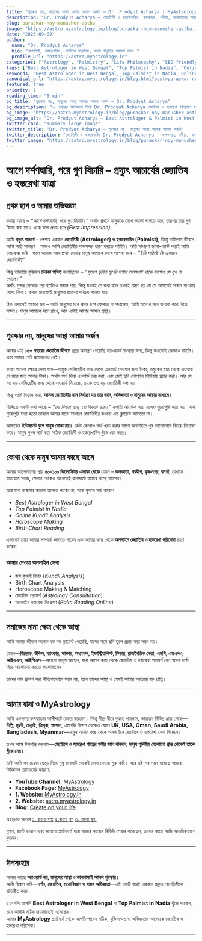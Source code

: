 ```yaml
---
title: "পুরস্কার নয়, মানুষের আস্থা আমার আসল অর্জন – Dr. Prodyut Acharya | MyAstrology"
description: "Dr. Prodyut Acharya – জ্যোতিষী ও হস্তরেখাবিদ। কলকাতা, নদীয়া, রানাঘাটসহ সারা ভারত ও বিদেশে অনলাইন জ্যোতিষ ও হস্তরেখা পরামর্শ প্রদান। মানুষের আস্থা, অভিজ্ঞতা ও দর্শনভিত্তিক সঠিক জ্যোতিষ বিশ্লেষণ।"
slug: puraskar-noy-manusher-astha
image: "https://astro.myastrology.in/blog/puraskar-noy-manusher-astha.webp"
date: "2025-09-09"
author:
  name: "Dr. Prodyut Acharya"
  bio: "জ্যোতিষী, হস্তরেখাবিদ, দার্শনিক চিন্তাবিদ, ভাগ্য উন্নতির পরামর্শ দাতা।"
  profile_url: "https://astro.myastrology.in"
categories: ["Astrology", "Palmistry", "Life Philosophy", "SEO friendly"]
tags: ["Best Astrologer in West Bengal", "Top Palmist in Nadia", "Online Kundli Analysis", "Horoscope Making", "Palm Reading Online", "MyAstrology"]
keywords: "Best Astrologer in West Bengal, Top Palmist in Nadia, Online Astrology Consultation, Kundli Analysis, Horoscope Making, Palm Reading Online, Dr. Prodyut Acharya, MyAstrology"
canonical_url: "https://astro.myastrology.in/blog.html?post=puraskar-noy-manusher-astha"
featured: true
priority: 1
reading_time: "6 min"
og_title: "পুরস্কার নয়, মানুষের আস্থা আমার আসল অর্জন – Dr. Prodyut Acharya"
og_description: "১৫ বছরের অভিজ্ঞতা নিয়ে Dr. Prodyut Acharya জ্যোতিষ ও হস্তরেখা বিশ্লেষণে মানুষের আস্থা অর্জন করেছেন। পুরস্কার নয়, দর্শন, যুক্তি ও অভিজ্ঞতার মাধ্যমেই তাঁর সাফল্য।"
og_image: "https://astro.myastrology.in/blog/puraskar-noy-manusher-astha.webp"
og_image_alt: "Dr. Prodyut Acharya – Best Astrologer & Palmist in West Bengal"
twitter_card: "summary_large_image"
twitter_title: "Dr. Prodyut Acharya – পুরস্কার নয়, মানুষের আস্থা আমার আসল অর্জন"
twitter_description: "জ্যোতিষী ও হস্তরেখাবিদ Dr. Prodyut Acharya – কলকাতা, নদীয়া, রানাঘাট থেকে সারা বিশ্বে অনলাইন Astrology & Palmistry Consultation।"
twitter_image: "https://astro.myastrology.in/blog/puraskar-noy-manusher-astha.webp"
---
```



# আগে দর্শণদ্বারি, পরে গুণ বিচারি – প্রদ্যুৎ আচার্যের জ্যোতিষ ও হস্তরেখা যাত্রা  

## প্রথম ছাপ ও আমার অভিজ্ঞতা  
কথায় আছে – *“আগে দর্শণদ্বারি, পরে গুণ বিচারি।”* অর্থাৎ প্রথমে মানুষকে দেখে ভালো লাগতে হবে, তারপর তার গুণ বিচার করা হয়। একে বলে *প্রথম ছাপ (First Impression)*।  

আমি **প্রদ্যুৎ আচার্য** – পেশায় একজন **জ্যোতিষী (Astrologer) ও হস্তরেখাবিদ (Palmist)**, কিন্তু ব্যক্তিগত জীবনে আমি অতি সাধারণ। আজও আমি জ্যোতিষীর সাজসজ্জা ধারণ করতে পারিনি। অতি সাধারণ জামা-প্যান্ট পরেই আমি চলাফেরা করি। ফলে অনেক সময় প্রথম দেখায় মানুষ আমাকে দেখে সন্দেহ করে – *“ইনি সত্যিই কি একজন জ্যোতিষী?”*  

কিন্তু ভারতীয় বুদ্ধিমান **চানক্য পণ্ডিত** বলেছিলেন – *“সুবেশ ভূষিত মূর্খের সন্মান ততক্ষণই থাকে যতক্ষণ সে মুখ না খোলে।”*  
অর্থাৎ সুন্দর পোষাক পরা ব্যাক্তিও সন্মান পায়, কিন্তু যখনই সে কথা বলে তখনই প্রমাণ হয় যে সে আসলেই সন্মান পাওয়ার যোগ্য কিনা। কথার মাধ্যমেই মানুষের জ্ঞানের পরিচয় পাওয়া যায়।  

ঠিক এখানেই আমার জয় – আমি মানুষের মনে প্রথম ছাপ ফেলতে না পারলেও, আমি অন্যের মনে জায়গা করে নিতে সক্ষম। মানুষ আমাকে মনে রাখে, আর এটাই আমার আসল প্রাপ্তি।  

---

## পুরস্কার নয়, মানুষের আস্থা আমার অর্জন  
আমার এই **১৫+ বছরের জ্যোতিষ জীবনে** প্রচুর আমন্ত্রণ পেয়েছি *অ্যাওয়ার্ড* পাওয়ার জন্য, কিন্তু কখনোই কোথাও যাইনি। এবং আমার সেই প্রয়োজনও নেই।  

কারণ অনেক ক্ষেত্রে দেখা যায়—অমুক সেলিব্রেটির কাছ থেকে এওয়ার্ড নেওয়ার জন্য টাকা, তমুকের হাত থেকে এওয়ার্ড নেওয়ার জন্য আবার টাকা। অর্থাৎ অর্থ দিয়ে এওয়ার্ড ক্রয় করা, এবং সেই ছবি সোশ্যাল মিডিয়ায় প্রচার করা। আর যে যত বড় সেলিব্রেটির কাছ থেকে এওয়ার্ড নিয়েছে, তাকে তত বড় জ্যোতিষী বলা হয়।  

কিন্তু আমি বিশ্বাস করি, **আসল জ্যোতিষীর মান নির্ধারণ হয় তার জ্ঞান, অভিজ্ঞতা ও মানুষের আস্থার মাধ্যমে।**  

হিন্দিতে একটি কথা আছে – *“যো দিখতা হ্যায়, বো বিকতা হ্যায়।”* কথাটা আংশিক সত্য হলেও পুরোপুরি সত্য নয়। যদি পুরোপুরি সত্য হতো তাহলে আমার মতো সাধারণ জ্যোতিষীর কখনো এত ক্লায়েন্ট আসতো না।  

আজকের **ইন্টারনেট যুগে মানুষ বোকা নয়।** কেউ কোথাও অর্থ খরচ করার আগে অনলাইনে খুব ভালোভাবে বিচার-বিশ্লেষণ করে। মানুষ গুগল সার্চ করে সঠিক জ্যোতিষী ও হস্তরেখাবিদ খুঁজে বের করে।  

---

## কোথা থেকে মানুষ আমার কাছে আসে  
আমার আশেপাশের প্রায় **৫০-১০০ কিলোমিটার এলাকা থেকে** যেমন – **কলকাতা, নবদ্বীপ, কৃষ্ণনগর, বনগাঁ**, যেখানে যাতায়াত সহজ, সেখান থেকেও অনেকেই রানাঘাটে আমার কাছে আসেন।  

আর যারা ব্যস্ততার কারণে আসতে পারেন না, তারা গুগলে সার্চ করেন:  
- *Best Astrologer in West Bengal*  
- *Top Palmist in Nadia*  
- *Online Kundli Analysis*  
- *Horoscope Making*  
- *Birth Chart Reading*  

এভাবেই তারা আমার সম্পর্কে জানতে পারেন এবং আমার কাছ থেকে **অনলাইন জ্যোতিষ ও হস্তরেখা পরিসেবা** গ্রহণ করেন।  

### আমার দেওয়া অনলাইন সেবা  
- জন্ম কুণ্ডলী বিচার (*Kundli Analysis*)  
- Birth Chart Analysis  
- Horoscope Making & Matching  
- জ্যোতিষ পরামর্শ (*Astrology Consultation*)  
- অনলাইন হস্তরেখা বিশ্লেষণ (*Palm Reading Online*)  

---

## সমাজের নানা ক্ষেত্র থেকে আস্থা  
আমি আমার জীবনে অনেক বড় বড় ক্লায়েন্ট পেয়েছি, যাদের সঙ্গে ছবি তুলে প্রচার করা সম্ভব নয়।  

যেমন—**বিচারক, উকিল, ব্যাংকার, ডাক্তার, অধ্যাপক, ইন্ডাস্ট্রিয়ালিস্ট, বিল্ডার, রাজনৈতিক নেতা, এমপি, এমএলএ, আইএএস, আইপিএস**—অসংখ্য মানুষ আছেন, যারা আমার কাছ থেকে জ্যোতিষ ও হস্তরেখা পরামর্শ নেন অথবা দর্শন নিয়ে আলোচনা করতে ভালোবাসেন।  

তাদের নাম প্রকাশ করা নীতিগতভাবে সম্ভব নয়, তবে তাদের আস্থা ও স্নেহই আমার সবচেয়ে বড় প্রাপ্তি।  

---

## আমার যাত্রা ও MyAstrology  
আমি একসময় কলকাতার কালীঘাটে চেম্বার করতাম। কিন্তু ধীরে ধীরে বুঝতে পারলাম, ভারতের বিভিন্ন প্রান্ত থেকে—**দিল্লি, মুম্বই, চেন্নাই, ত্রিপুরা, আসাম**, এমনকি বিদেশ থেকেও যেমন **UK, USA, Oman, Saudi Arabia, Bangladesh, Myanmar**—মানুষ আমার কাছ থেকে অনলাইনে জ্যোতিষ ও হস্তরেখা সেবা নিচ্ছেন।  

তখন আমি উপলব্ধি করলাম—**জ্যোতিষ ও হস্তরেখা শাস্ত্রের গভীর জ্ঞান থাকলে, মানুষ পৃথিবীর যেকোনো প্রান্ত থেকেই তাকে খুঁজে নেয়।**  

তাই আমি সব চেম্বার ছেড়ে দিয়ে শুধু রানাঘাট থেকেই সেবা দেওয়া শুরু করি। আর এই সব সম্ভব হয়েছে আমার ডিজিটাল প্ল্যাটফর্মের কারণে:  

- **YouTube Channel:** [MyAstrology](https://youtube.com/@myastrology)  
- **Facebook Page:** [MyAstrology](https://www.facebook.com/Dr.ProdyutAcharya)  
- **1. Website:** [MyAstrology.in](https://www.myastrology.in)  
- **2. Website:** [astro.myastrology.in](https://astro.myastrology.in) 
- **Blog:** [Create on your life](https://prodyutacharya.blogspot.com)  

এছাড়াও আমার 
[১. বাংলা ব্লগ:](https://bangla.myastrology.in) [২.বাংলা ব্লগ](https://blog.myastrology.in) [৩. বাংলা ব্লগ:](https://astro.myastrology.in/blog.html) 

গুগল, জাস্ট ডায়াল এবং অন্যান্য প্ল্যাটফর্মে যারা আমার কাজের রিভিউ শেয়ার করেছেন, তাদের কাছে আমি আন্তরিকভাবে কৃতজ্ঞ।  

---

## উপসংহার  
আমার কাছে **অ্যাওয়ার্ড নয়, মানুষের আস্থা ও ভালবাসাই আসল পুরস্কার।**  
আমি বিশ্বাস করি—**দর্শন, জ্যোতিষ, মনোবিজ্ঞান ও বাস্তব অভিজ্ঞতা**—এই চারটি স্তম্ভই একজন প্রকৃত জ্যোতিষীকে প্রতিষ্ঠিত করে।  

👉 যদি আপনি **Best Astrologer in West Bengal** বা **Top Palmist in Nadia** খুঁজে থাকেন, তবে আপনি সঠিক জায়গাতেই এসেছেন।  
আমার **MyAstrology** প্ল্যাটফর্ম থেকে আপনি পাবেন সঠিক, যুক্তিসম্মত ও অভিজ্ঞতার আলোকে জ্যোতিষ ও হস্তরেখা পরিসেবা।

---
